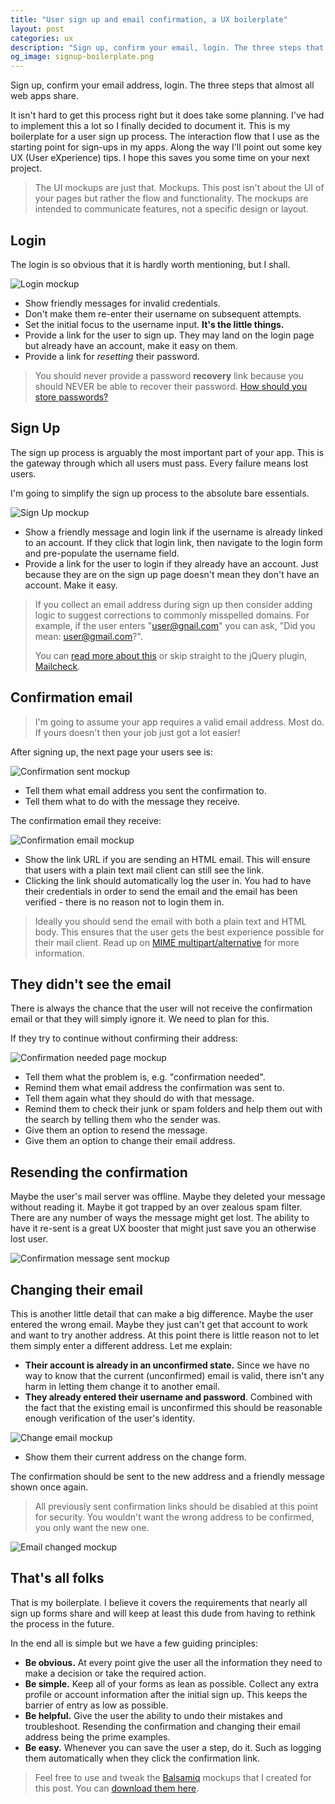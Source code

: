 ```yaml
---
title: "User sign up and email confirmation, a UX boilerplate"
layout: post
categories: ux
description: "Sign up, confirm your email, login. The three steps that almost all web apps share. This is my boilerplate for the UX during this process. Use it as a starting point for your own projects!"
og_image: signup-boilerplate.png
---
```


Sign up, confirm your email address, login. The three steps that almost all web apps share.

It isn't hard to get this process right but it does take some planning. I've had to implement this a lot so I finally decided to document it. This is my boilerplate for a user sign up process. The interaction flow that I use as the starting point for sign-ups in my apps. Along the way I'll point out some key UX (User eXperience) tips. I hope this saves you some time on your next project.

> The UI mockups are just that. Mockups. This post isn't about the UI of your pages but rather the flow and functionality. The mockups are intended to communicate features, not a specific design or layout.

## Login

The login is so obvious that it is hardly worth mentioning, but I shall.

![Login mockup]({{site.url}}/assets/forposts/ux-boilerplate-user-sign-up/login.png "Login mockup")

- Show friendly messages for invalid credentials.
- Don't make them re-enter their username on subsequent attempts.
- Set the initial focus to the username input. **It's the little things.**
- Provide a link for the user to sign up. They may land on the login page but already have an account, make it easy on them.
- Provide a link for _resetting_ their password.

> You should never provide a password **recovery** link because you should NEVER be able to recover their password. [How should you store passwords?](http://codahale.com/how-to-safely-store-a-password/)

## Sign Up

The sign up process is arguably the most important part of your app. This is the gateway through which all users must pass. Every failure means lost users.

I'm going to simplify the sign up process to the absolute bare essentials.

![Sign Up mockup]({{site.url}}/assets/forposts/ux-boilerplate-user-sign-up/signup.png "Sign Up mockup")

- Show a friendly message and login link if the username is already linked to an account. If they click that login link, then navigate to the login form and pre-populate the username field.
- Provide a link for the user to login if they already have an account. Just because they are on the sign up page doesn't mean they don't have an account. Make it easy.

> If you collect an email address during sign up then consider adding logic to suggest corrections to commonly misspelled domains. For example, if the user enters "user@gnail.com" you can ask, "Did you mean: user@gmail.com?".
>
> You can [read more about this](http://blog.kicksend.com/how-we-decreased-sign-up-confirmation-email-bounces-by-50/) or skip straight to the jQuery plugin, [Mailcheck](https://github.com/Kicksend/mailcheck).

## Confirmation email

> I'm going to assume your app requires a valid email address. Most do. If yours doesn't then your job just got a lot easier!

After signing up, the next page your users see is:

![Confirmation sent mockup]({{site.url}}/assets/forposts/ux-boilerplate-user-sign-up/thankyou.png "Confirmation sent mockup")

- Tell them what email address you sent the confirmation to.
- Tell them what to do with the message they receive.

The confirmation email they receive:

![Confirmation email mockup]({{site.url}}/assets/forposts/ux-boilerplate-user-sign-up/confirmation-email.png "Confirmation email mockup")

- Show the link URL if you are sending an HTML email. This will ensure that users with a plain text mail client can still see the link.
- Clicking the link should automatically log the user in. You had to have their credentials in order to send the email and the email has been verified - there is no reason not to login them in.

> Ideally you should send the email with both a plain text and HTML body. This ensures that the user gets the best experience possible for their mail client. Read up on [MIME multipart/alternative](http://en.wikipedia.org/wiki/MIME#Alternative) for more information.

## They didn't see the email

There is always the chance that the user will not receive the confirmation email or that they will simply ignore it. We need to plan for this.

If they try to continue without confirming their address:

![Confirmation needed page mockup]({{site.url}}/assets/forposts/ux-boilerplate-user-sign-up/confirmation-needed.png "Confirmation needed page mockup")

- Tell them what the problem is, e.g. "confirmation needed".
- Remind them what email address the confirmation was sent to.
- Tell them again what they should do with that message.
- Remind them to check their junk or spam folders and help them out with the search by telling them who the sender was.
- Give them an option to resend the message.
- Give them an option to change their email address.

## Resending the confirmation

Maybe the user's mail server was offline. Maybe they deleted your message without reading it. Maybe it got trapped by an over zealous spam filter. There are any number of ways the message might get lost. The ability to have it re-sent is a great UX booster that might just save you an otherwise lost user.

![Confirmation message sent mockup]({{site.url}}/assets/forposts/ux-boilerplate-user-sign-up/message-resent.png "Confirmation message sent mockup")

## Changing their email

This is another little detail that can make a big difference. Maybe the user entered the wrong email. Maybe they just can't get that account to work and want to try another address. At this point there is little reason not to let them simply enter a different address. Let me explain:

- **Their account is already in an unconfirmed state.** Since we have no way to know that the current (unconfirmed) email is valid, there isn't any harm in letting them change it to another email.
- **They already entered their username and password**. Combined with the fact that the existing email is unconfirmed this should be reasonable enough verification of the user's identity.

![Change email mockup]({{site.url}}/assets/forposts/ux-boilerplate-user-sign-up/change-email.png "Change email mockup")

- Show them their current address on the change form.

The confirmation should be sent to the new address and a friendly message shown once again.

> All previously sent confirmation links should be disabled at this point for security. You wouldn't want the wrong address to be confirmed, you only want the new one.

![Email changed mockup]({{site.url}}/assets/forposts/ux-boilerplate-user-sign-up/email-changed.png "Email changed message mockup")

## That's all folks

That is my boilerplate. I believe it covers the requirements that nearly all sign up forms share and will keep at least this dude from having to rethink the process in the future.

In the end all is simple but we have a few guiding principles:

- **Be obvious.** At every point give the user all the information they need to make a decision or take the required action.
- **Be simple.** Keep all of your forms as lean as possible. Collect any extra profile or account information after the initial sign up. This keeps the barrier of entry as low as possible.
- **Be helpful.** Give the user the ability to undo their mistakes and troubleshoot. Resending the confirmation and changing their email address being the prime examples.
- **Be easy.** Whenever you can save the user a step, do it. Such as logging them automatically when they click the confirmation link.

> Feel free to use and tweak the [Balsamiq](http://balsamiq.com/) mockups that I created for this post. You can [download them here]({{site.url}}/assets/forposts/ux-boilerplate-user-sign-up/mockups.bmml).